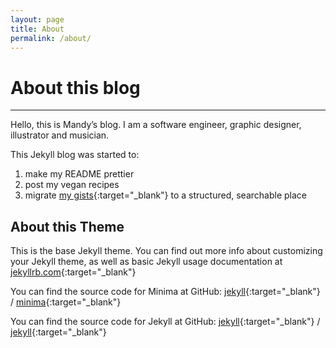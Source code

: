 ```yaml
---
layout: page
title: About
permalink: /about/
---
```


# About this blog
---

Hello, this is Mandy’s blog. I am a software engineer, graphic designer, illustrator and musician.

This Jekyll blog was started to:
1. make my README prettier
2. post my vegan recipes
3. migrate [my gists](https://gist.github.com/picaq){:target="_blank"} to a structured, searchable place


## About this Theme

This is the base Jekyll theme. You can find out more info about customizing your Jekyll theme, as well as basic Jekyll usage documentation at [jekyllrb.com](https://jekyllrb.com/){:target="_blank"}

You can find the source code for Minima at GitHub:
[jekyll][jekyll-organization]{:target="_blank"} /
[minima](https://github.com/jekyll/minima){:target="_blank"}

You can find the source code for Jekyll at GitHub:
[jekyll][jekyll-organization]{:target="_blank"} /
[jekyll](https://github.com/jekyll/jekyll){:target="_blank"}


[jekyll-organization]: https://github.com/jekyll
